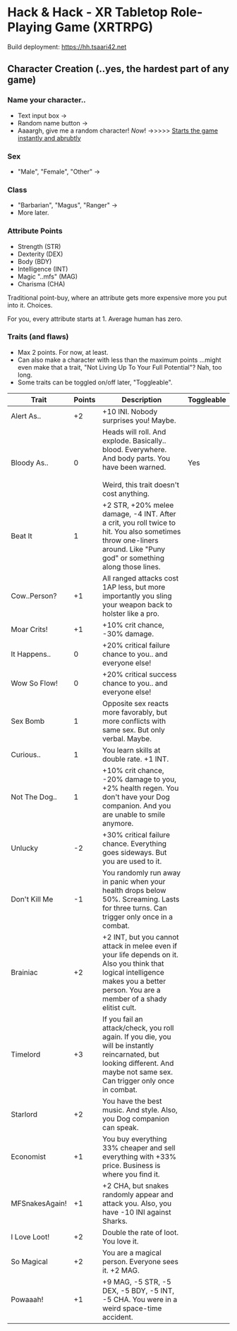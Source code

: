 # Hack & Hack - XR Tabletop Role-Playing Game (XRTRPG)

Build deployment: https://hh.tsaari42.net

## Character Creation (..yes, the hardest part of any game)

### Name your character..
- Text input box ->
- Random name button ->
- Aaaargh, give me a random character! _Now_! ->>>>> <u>Starts the game instantly and abrubtly</u>

### Sex
- "Male", "Female", "Other" ->

### Class
- "Barbarian", "Magus", "Ranger" ->
- More later.

### Attribute Points
- Strength (STR)
- Dexterity (DEX)
- Body (BDY)
- Intelligence (INT)
- Magic "..mfs" (MAG)
- Charisma (CHA)

Traditional point-buy, where an attribute gets more expensive more you put into it. Choices.

For you, every attribute starts at 1. Average human has zero.

### Traits (and flaws)
- Max 2 points. For now, at least.
- Can also make a character with less than the maximum points ...might even make that a trait, "Not Living Up To Your Full Potential"? Nah, too long.
- Some traits can be toggled on/off later, "Toggleable".

| Trait         | Points  | Description | Toggleable |
| ---           | ---     | ----------- | --- |
| Alert As..    | +2      | +10 INI. Nobody surprises you! Maybe. | |
| Bloody As..   | 0       | Heads will roll. And explode. Basically.. blood. Everywhere. And body parts. You have been warned. <br><br>Weird, this trait doesn't cost anything. | Yes |
| Beat It       | 1       | +2 STR, +20% melee damage, -4 INT. After a crit, you roll twice to hit. You also sometimes throw one-liners around. Like "Puny god" or something along those lines. | |
| Cow..Person?  | +1      | All ranged attacks cost 1AP less, but more importantly you sling your weapon back to holster like a pro. | |
| Moar Crits!   | +1      | +10% crit chance, -30% damage. | |
| It Happens..  | 0       | +20% critical failure chance to you.. and everyone else! | |
| Wow So Flow!  | 0       | +20% critical success chance to you.. and everyone else! | |
| Sex Bomb      | 1       | Opposite sex reacts more favorably, but more conflicts with same sex. But only verbal. Maybe. | |
| Curious..     | 1       | You learn skills at double rate. +1 INT. | |
| Not The Dog.. | 1       | +10% crit chance, -20% damage to you, +2% health regen. You don't have your Dog companion. And you are unable to smile anymore. | |
| Unlucky       | -2      | +30% critical failure chance. Everything goes sideways. But you are used to it. | |
| Don't Kill Me | -1      | You randomly run away in panic when your health drops below 50%. Screaming. Lasts for three turns. Can trigger only once in a combat. | |
| Brainiac      | +2      | +2 INT, but you cannot attack in melee even if your life depends on it. Also you think that logical intelligence makes you a better person. You are a member of a shady elitist cult. | |
| Timelord      | +3      | If you fail an attack/check, you roll again. If you die, you will be instantly reincarnated, but looking different. And maybe not same sex. Can trigger only once in combat. | |
| Starlord      | +2      | You have the best music. And style. Also, you Dog companion can speak. |
| Economist     | +1      | You buy everything 33% cheaper and sell everything with +33% price. Business is where you find it. | |
| MFSnakesAgain!| +1      | +2 CHA, but snakes randomly appear and attack you. Also, you have -10 INI against Sharks. | |
| I Love Loot!  | +2      | Double the rate of loot. You love it. |
| So Magical    | +2      | You are a magical person. Everyone sees it. +2 MAG. |
| Powaaah!      | +1      | +9 MAG, -5 STR, -5 DEX, -5 BDY, -5 INT, -5 CHA. You were in a weird space-time accident. |
